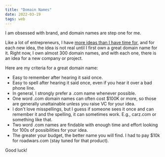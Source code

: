 ```yaml
---
title: "Domain Names"
date: 2022-03-19
tags: web
---
```


<p>I am obsessed with brand, and domain names are step one for me.

</p><p>Like a lot of entrepreneurs, I have
<a href="/selection.html">more ideas than I have time for</a>,
and for each new idea, the idea is not real until I first own a great
domain name for it. Right now, I own almost 300 domain names, and with
each one, there is an idea for a new company or project.

</p><p>Here are my criteria for a great domain name:

</p><ul>
<li>Easy to remember after hearing it said once.
</li><li>Easy to spell after hearing it said once, even if you hear it over
a bad phone line.
</li><li>In general, I strongly prefer a .com name whenever possible.
</li><li>One word .com domain names can often cost $100K or more, so those
are generally unattainable unless you raise VC for your idea.
</li><li>I don't love misspellings, but I guess if someone sees it once and
can remember it and the spelling, it can sometimes work. E.g.,
carz.com or something like that.
</li><li>Two word .com names are findable with enough time and effort
looking for 100s of possibilities for your idea.
</li><li>The greater your budget, the better name you will find. I had to
pay $10k for roadwars.com (stay tuned for that product).
</li></ul>

<p>Good luck!

</p>
